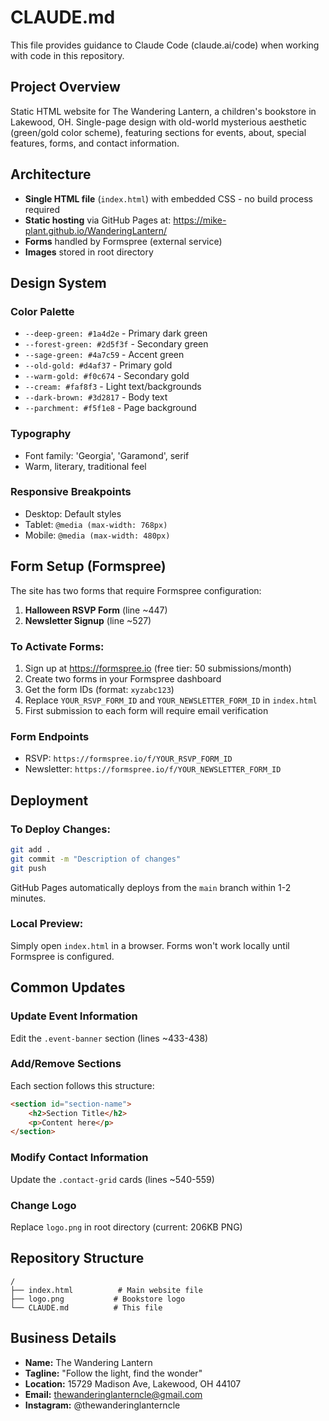 # CLAUDE.md

This file provides guidance to Claude Code (claude.ai/code) when working with code in this repository.

## Project Overview

Static HTML website for The Wandering Lantern, a children's bookstore in Lakewood, OH. Single-page design with old-world mysterious aesthetic (green/gold color scheme), featuring sections for events, about, special features, forms, and contact information.

## Architecture

- **Single HTML file** (`index.html`) with embedded CSS - no build process required
- **Static hosting** via GitHub Pages at: https://mike-plant.github.io/WanderingLantern/
- **Forms** handled by Formspree (external service)
- **Images** stored in root directory

## Design System

### Color Palette
- `--deep-green: #1a4d2e` - Primary dark green
- `--forest-green: #2d5f3f` - Secondary green
- `--sage-green: #4a7c59` - Accent green
- `--old-gold: #d4af37` - Primary gold
- `--warm-gold: #f0c674` - Secondary gold
- `--cream: #faf8f3` - Light text/backgrounds
- `--dark-brown: #3d2817` - Body text
- `--parchment: #f5f1e8` - Page background

### Typography
- Font family: 'Georgia', 'Garamond', serif
- Warm, literary, traditional feel

### Responsive Breakpoints
- Desktop: Default styles
- Tablet: `@media (max-width: 768px)`
- Mobile: `@media (max-width: 480px)`

## Form Setup (Formspree)

The site has two forms that require Formspree configuration:

1. **Halloween RSVP Form** (line ~447)
2. **Newsletter Signup** (line ~527)

### To Activate Forms:
1. Sign up at https://formspree.io (free tier: 50 submissions/month)
2. Create two forms in your Formspree dashboard
3. Get the form IDs (format: `xyzabc123`)
4. Replace `YOUR_RSVP_FORM_ID` and `YOUR_NEWSLETTER_FORM_ID` in `index.html`
5. First submission to each form will require email verification

### Form Endpoints
- RSVP: `https://formspree.io/f/YOUR_RSVP_FORM_ID`
- Newsletter: `https://formspree.io/f/YOUR_NEWSLETTER_FORM_ID`

## Deployment

### To Deploy Changes:
```bash
git add .
git commit -m "Description of changes"
git push
```

GitHub Pages automatically deploys from the `main` branch within 1-2 minutes.

### Local Preview:
Simply open `index.html` in a browser. Forms won't work locally until Formspree is configured.

## Common Updates

### Update Event Information
Edit the `.event-banner` section (lines ~433-438)

### Add/Remove Sections
Each section follows this structure:
```html
<section id="section-name">
    <h2>Section Title</h2>
    <p>Content here</p>
</section>
```

### Modify Contact Information
Update the `.contact-grid` cards (lines ~540-559)

### Change Logo
Replace `logo.png` in root directory (current: 206KB PNG)

## Repository Structure
```
/
├── index.html          # Main website file
├── logo.png           # Bookstore logo
└── CLAUDE.md          # This file
```

## Business Details
- **Name:** The Wandering Lantern
- **Tagline:** "Follow the light, find the wonder"
- **Location:** 15729 Madison Ave, Lakewood, OH 44107
- **Email:** thewanderinglanterncle@gmail.com
- **Instagram:** @thewanderinglanterncle

